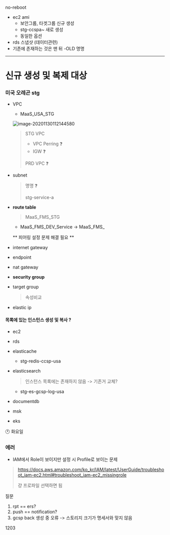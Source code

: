 no-reboot

- ec2 ami
  - 보안그룹, 타겟그룹 신규 생성
  - stg-ccspa~ 새로 생성
  - 동일한 옵션
- rds 스냅샷 (데이터관련)
- 기존에 존재하는 것은 맨 뒤 -OLD 명명

---

# 신규 생성 및 복제 대상

### 미국 오레곤 stg

- VPC

  - MaaS_USA_STG

  ![image-20201130112144580](C:\Users\jihong.kim\AppData\Roaming\Typora\typora-user-images\image-20201130112144580.png)

  > STG VPC
  >
  > - VPC Perring :question:
  > - IGW :question:
  >
  > PRD VPC :question:

- subnet

  > 명명 :question: 
  >
  > stg-service-a

- **route table**

  > MaaS_FMS_STG

  - MaaS_FMS_DEV_Service -> MaaS_FMS_

  ** 피어링 설정 문제 해결 필요 **

- internet gateway

- endpoint

- nat gateway

- **security group**

- target group

  > 속성비교

- elastic ip

#### 목록에 있는 인스턴스 생성 및 복사 ?

- ec2

- rds

- elasticache

  - stg-redis-ccsp-usa

- elasticsearch

  > 인스턴스 목록에는 존재하지 않음 -> 기존거 교체?

  - stg-es-gcsp-log-usa

- documentdb

- msk

- eks



:clock1: 화요일





### 에러

- IAM에서 Role이 보이지만 설정 시 Profile로 보이는 문제

> https://docs.aws.amazon.com/ko_kr/IAM/latest/UserGuide/troubleshoot_iam-ec2.html#troubleshoot_iam-ec2_missingrole
>
> 걍 프로파일 선택하면 됨



질문

1. rpt == ers?
2. push == notification?
3. gcsp back 생성 중 오류 -> 스토리지 크기가 명세서와 맞지 않음



1203